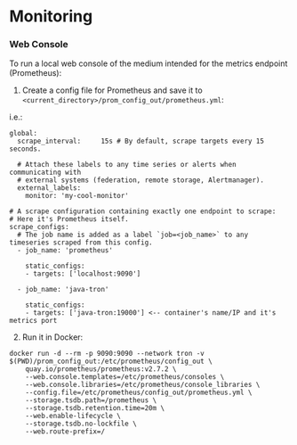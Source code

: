 # Monitoring

### Web Console

To run a local web console of the medium intended for the metrics endpoint (Prometheus):

1. Create a config file for Prometheus and save it to `<current_directory>/prom_config_out/prometheus.yml`:

i.e.:
```
global:
  scrape_interval:     15s # By default, scrape targets every 15 seconds.

  # Attach these labels to any time series or alerts when communicating with
  # external systems (federation, remote storage, Alertmanager).
  external_labels:
    monitor: 'my-cool-monitor'

# A scrape configuration containing exactly one endpoint to scrape:
# Here it's Prometheus itself.
scrape_configs:
  # The job name is added as a label `job=<job_name>` to any timeseries scraped from this config.
  - job_name: 'prometheus'

    static_configs:
    - targets: ['localhost:9090']

  - job_name: 'java-tron'

    static_configs:
    - targets: ['java-tron:19000'] <-- container's name/IP and it's metrics port
```

2. Run it in Docker:
```
docker run -d --rm -p 9090:9090 --network tron -v $(PWD)/prom_config_out:/etc/prometheus/config_out \
    quay.io/prometheus/prometheus:v2.7.2 \
    --web.console.templates=/etc/prometheus/consoles \
    --web.console.libraries=/etc/prometheus/console_libraries \
    --config.file=/etc/prometheus/config_out/prometheus.yml \
    --storage.tsdb.path=/prometheus \
    --storage.tsdb.retention.time=20m \
    --web.enable-lifecycle \
    --storage.tsdb.no-lockfile \
    --web.route-prefix=/
```